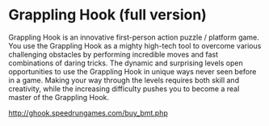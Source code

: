 Grappling Hook (full version)
=============================

Grappling Hook is an innovative first-person action puzzle / platform game.
You use the Grappling Hook as a mighty high-tech tool to overcome various challenging
obstacles by performing incredible moves and fast combinations of daring tricks.
The dynamic and surprising levels open opportunities to use the Grappling Hook in
unique ways never seen before in a game. Making your way through the levels requires
both skill and creativity, while the increasing difficulty pushes you to become
a real master of the Grappling Hook.

http://ghook.speedrungames.com/buy_bmt.php
